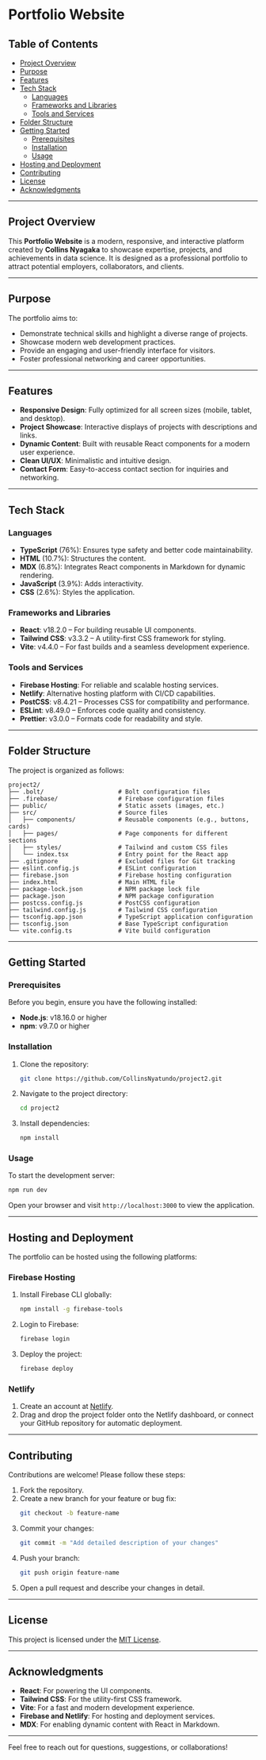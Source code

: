 # Portfolio Website

## Table of Contents
- [Project Overview](#project-overview)
- [Purpose](#purpose)
- [Features](#features)
- [Tech Stack](#tech-stack)
  - [Languages](#languages)
  - [Frameworks and Libraries](#frameworks-and-libraries)
  - [Tools and Services](#tools-and-services)
- [Folder Structure](#folder-structure)
- [Getting Started](#getting-started)
  - [Prerequisites](#prerequisites)
  - [Installation](#installation)
  - [Usage](#usage)
- [Hosting and Deployment](#hosting-and-deployment)
- [Contributing](#contributing)
- [License](#license)
- [Acknowledgments](#acknowledgments)

---

## Project Overview

This **Portfolio Website** is a modern, responsive, and interactive platform created by **Collins Nyagaka** to showcase expertise, projects, and achievements in data science. It is designed as a professional portfolio to attract potential employers, collaborators, and clients.

---

## Purpose

The portfolio aims to:
- Demonstrate technical skills and highlight a diverse range of projects.
- Showcase modern web development practices.
- Provide an engaging and user-friendly interface for visitors.
- Foster professional networking and career opportunities.

---

## Features

- **Responsive Design**: Fully optimized for all screen sizes (mobile, tablet, and desktop).
- **Project Showcase**: Interactive displays of projects with descriptions and links.
- **Dynamic Content**: Built with reusable React components for a modern user experience.
- **Clean UI/UX**: Minimalistic and intuitive design.
- **Contact Form**: Easy-to-access contact section for inquiries and networking.

---

## Tech Stack

### **Languages**
- **TypeScript** (76%): Ensures type safety and better code maintainability.
- **HTML** (10.7%): Structures the content.
- **MDX** (6.8%): Integrates React components in Markdown for dynamic rendering.
- **JavaScript** (3.9%): Adds interactivity.
- **CSS** (2.6%): Styles the application.

### **Frameworks and Libraries**
- **React**: v18.2.0 – For building reusable UI components.
- **Tailwind CSS**: v3.3.2 – A utility-first CSS framework for styling.
- **Vite**: v4.4.0 – For fast builds and a seamless development experience.

### **Tools and Services**
- **Firebase Hosting**: For reliable and scalable hosting services.
- **Netlify**: Alternative hosting platform with CI/CD capabilities.
- **PostCSS**: v8.4.21 – Processes CSS for compatibility and performance.
- **ESLint**: v8.49.0 – Enforces code quality and consistency.
- **Prettier**: v3.0.0 – Formats code for readability and style.

---

## Folder Structure

The project is organized as follows:

```plaintext
project2/
├── .bolt/                     # Bolt configuration files
├── .firebase/                 # Firebase configuration files
├── public/                    # Static assets (images, etc.)
├── src/                       # Source files
│   ├── components/            # Reusable components (e.g., buttons, cards)
│   ├── pages/                 # Page components for different sections
│   ├── styles/                # Tailwind and custom CSS files
│   └── index.tsx              # Entry point for the React app
├── .gitignore                 # Excluded files for Git tracking
├── eslint.config.js           # ESLint configuration
├── firebase.json              # Firebase hosting configuration
├── index.html                 # Main HTML file
├── package-lock.json          # NPM package lock file
├── package.json               # NPM package configuration
├── postcss.config.js          # PostCSS configuration
├── tailwind.config.js         # Tailwind CSS configuration
├── tsconfig.app.json          # TypeScript application configuration
├── tsconfig.json              # Base TypeScript configuration
└── vite.config.ts             # Vite build configuration
```

---

## Getting Started

### Prerequisites

Before you begin, ensure you have the following installed:
- **Node.js**: v18.16.0 or higher
- **npm**: v9.7.0 or higher

### Installation

1. Clone the repository:
   ```bash
   git clone https://github.com/CollinsNyatundo/project2.git
   ```
2. Navigate to the project directory:
   ```bash
   cd project2
   ```
3. Install dependencies:
   ```bash
   npm install
   ```

### Usage

To start the development server:
```bash
npm run dev
```

Open your browser and visit `http://localhost:3000` to view the application.

---

## Hosting and Deployment

The portfolio can be hosted using the following platforms:

### **Firebase Hosting**
1. Install Firebase CLI globally:
   ```bash
   npm install -g firebase-tools
   ```
2. Login to Firebase:
   ```bash
   firebase login
   ```
3. Deploy the project:
   ```bash
   firebase deploy
   ```

### **Netlify**
1. Create an account at [Netlify](https://netlify.com).
2. Drag and drop the project folder onto the Netlify dashboard, or connect your GitHub repository for automatic deployment.

---

## Contributing

Contributions are welcome! Please follow these steps:
1. Fork the repository.
2. Create a new branch for your feature or bug fix:
   ```bash
   git checkout -b feature-name
   ```
3. Commit your changes:
   ```bash
   git commit -m "Add detailed description of your changes"
   ```
4. Push your branch:
   ```bash
   git push origin feature-name
   ```
5. Open a pull request and describe your changes in detail.

---

## License

This project is licensed under the [MIT License](LICENSE).

---

## Acknowledgments

- **React**: For powering the UI components.
- **Tailwind CSS**: For the utility-first CSS framework.
- **Vite**: For a fast and modern development experience.
- **Firebase and Netlify**: For hosting and deployment services.
- **MDX**: For enabling dynamic content with React in Markdown.

---

Feel free to reach out for questions, suggestions, or collaborations!

